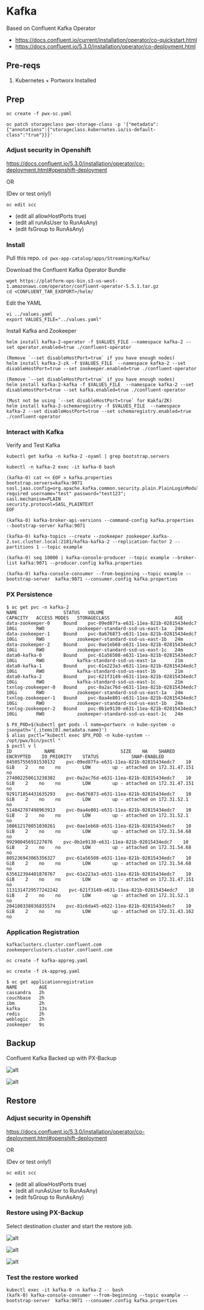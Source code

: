 # Kafka

Based on Confluent Kafka Operator
 - https://docs.confluent.io/current/installation/operator/co-quickstart.html
 - https://docs.confluent.io/5.3.0/installation/operator/co-deployment.html

## Pre-reqs

1. Kubernetes + Portworx Installed

## Prep

```
oc create -f pwx-sc.yaml

oc patch storageclass pwx-storage-class -p '{"metadata": {"annotations":{"storageclass.kubernetes.io/is-default-class":"true"}}}'
```

### Adjust security in Openshift

https://docs.confluent.io/5.3.0/installation/operator/co-deployment.html#openshift-deployment

OR

(Dev or test only!)

`oc edit scc` 
- (edit all allowHostPorts true)
- (edit all runAsUser to RunAsAny)
- (edit fsGroup to RunAsAny)


### Install

Pull this repo.
`cd pwx-app-catalog/apps/Streaming/Kafka/`

Download the Confluent Kafka Operator Bundle
```
wget https://platform-ops-bin.s3-us-west-1.amazonaws.com/operator/confluent-operator-5.5.1.tar.gz
cd <CONFLUENT_TAR_EXOPORT>/helm/
```

Edit the YAML
```
vi ../values.yaml
export VALUES_FILE="../values.yaml"
```

Install Kafka and Zookeeper
```
helm install kafka-2-operator -f $VALUES_FILE --namespace kafka-2 --set operator.enabled=true ./confluent-operator

(Remove `--set disableHostPort=true` if you have enough nodes)
helm install kafka-2-zk -f $VALUES_FILE  --namespace kafka-2 --set disableHostPort=true --set zookeeper.enabled=true ./confluent-operator

(Remove `--set disableHostPort=true` if you have enough nodes)
helm install kafka-2-kafka -f $VALUES_FILE  --namespace kafka-2 --set disableHostPort=true --set kafka.enabled=true ./confluent-operator

(Must not be using `--set disableHostPort=true` for Kakfa/ZK)
helm install kafka-2-schemaregistry -f $VALUES_FILE  --namespace kafka-2 --set disableHostPort=true --set schemaregistry.enabled=true ./confluent-operator
```

### Interact with Kafka 

Verify and Test Kafka
```
kubectl get kafka -n kafka-2 -oyaml | grep bootstrap.servers

kubectl -n kafka-2 exec -it kafka-0 bash

(kafka-0) cat << EOF > kafka.properties
bootstrap.servers=kafka:9071
sasl.jaas.config=org.apache.kafka.common.security.plain.PlainLoginModule required username="test" password="test123";
sasl.mechanism=PLAIN
security.protocol=SASL_PLAINTEXT
EOF

(kafka-0) kafka-broker-api-versions --command-config kafka.properties --bootstrap-server kafka:9071

(kafka-0) kafka-topics --create --zookeeper zookeeper.kafka-2.svc.cluster.local:2181/kafka-kafka-2 --replication-factor 2 --partitions 1 --topic example

(kafka-0) seq 10000 | kafka-console-producer --topic example --broker-list kafka:9071 --producer.config kafka.properties

(kafka-0) kafka-console-consumer --from-beginning --topic example --bootstrap-server  kafka:9071 --consumer.config kafka.properties

```

### PX Persistence 
```
$ oc get pvc -n kafka-2
NAME                 STATUS   VOLUME                                     CAPACITY   ACCESS MODES   STORAGECLASS                        AGE
data-zookeeper-0     Bound    pvc-09ed87fa-e631-11ea-821b-02815434edc7   10Gi       RWO            zookeeper-standard-ssd-us-east-1a   24m
data-zookeeper-1     Bound    pvc-0a676873-e631-11ea-821b-02815434edc7   10Gi       RWO            zookeeper-standard-ssd-us-east-1b   24m
data-zookeeper-2     Bound    pvc-0ae1eb68-e631-11ea-821b-02815434edc7   10Gi       RWO            zookeeper-standard-ssd-us-east-1c   24m
data0-kafka-0        Bound    pvc-61a56508-e631-11ea-821b-02815434edc7   10Gi       RWO            kafka-standard-ssd-us-east-1a       21m
data0-kafka-1        Bound    pvc-61e223a3-e631-11ea-821b-02815434edc7   10Gi       RWO            kafka-standard-ssd-us-east-1b       21m
data0-kafka-2        Bound    pvc-621f3149-e631-11ea-821b-02815434edc7   10Gi       RWO            kafka-standard-ssd-us-east-1c       21m
txnlog-zookeeper-0   Bound    pvc-0a2ac76d-e631-11ea-821b-02815434edc7   10Gi       RWO            zookeeper-standard-ssd-us-east-1a   24m
txnlog-zookeeper-1   Bound    pvc-0aa4e801-e631-11ea-821b-02815434edc7   10Gi       RWO            zookeeper-standard-ssd-us-east-1b   24m
txnlog-zookeeper-2   Bound    pvc-0b1e9130-e631-11ea-821b-02815434edc7   10Gi       RWO            zookeeper-standard-ssd-us-east-1c   24m

$ PX_POD=$(kubectl get pods -l name=portworx -n kube-system -o jsonpath='{.items[0].metadata.name}')
$ alias pxctl="kubectl exec $PX_POD -n kube-system -- /opt/pwx/bin/pxctl "
$ pxctl v l
ID            NAME                        SIZE    HA    SHARED    ENCRYPTED    IO_PRIORITY    STATUS            SNAP-ENABLED
845057556591530132    pvc-09ed87fa-e631-11ea-821b-02815434edc7    10 GiB    2    no    no        LOW        up - attached on 172.31.47.151    no
274002250613238302    pvc-0a2ac76d-e631-11ea-821b-02815434edc7    10 GiB    2    no    no        LOW        up - attached on 172.31.47.151    no
929171854431635293    pvc-0a676873-e631-11ea-821b-02815434edc7    10 GiB    2    no    no        LOW        up - attached on 172.31.52.1    no
514842787498963913    pvc-0aa4e801-e631-11ea-821b-02815434edc7    10 GiB    2    no    no        LOW        up - attached on 172.31.52.1    no
108612170051030261    pvc-0ae1eb68-e631-11ea-821b-02815434edc7    10 GiB    2    no    no        LOW        up - attached on 172.31.54.68    no
99290045691227076    pvc-0b1e9130-e631-11ea-821b-02815434edc7    10 GiB    2    no    no        LOW        up - attached on 172.31.54.68    no
805236943065356327    pvc-61a56508-e631-11ea-821b-02815434edc7    10 GiB    2    no    no        LOW        up - attached on 172.31.54.68    no
635612394401870767    pvc-61e223a3-e631-11ea-821b-02815434edc7    10 GiB    2    no    no        LOW        up - attached on 172.31.47.151    no
1131314729577242242    pvc-621f3149-e631-11ea-821b-02815434edc7    10 GiB    2    no    no        LOW        up - attached on 172.31.52.1    no
204180338036835574    pvc-81c6da45-e622-11ea-821b-02815434edc7    10 GiB    2    no    no        LOW        up - attached on 172.31.43.162    no
```

### Application Registration
```
kafkaclusters.cluster.confluent.com
zookeeperclusters.cluster.confluent.com             

oc create -f kafka-appreg.yaml

oc create -f zk-appreg.yaml

$ oc get applicationregistration
NAME        AGE
cassandra   2h
couchbase   2h
ibm         2h
kafka       13s
redis       2h
weblogic    2h
zookeeper   9s
```

## Backup

Confluent Kafka Backed up with PX-Backup

![alt](https://i.imgur.com/HMbHdcI.png)

![alt](https://i.imgur.com/MAyZ3ab.png)

## Restore

### Adjust security in Openshift

https://docs.confluent.io/5.3.0/installation/operator/co-deployment.html#openshift-deployment

OR

(Dev or test only!)

`oc edit scc` 
- (edit all allowHostPorts true)
- (edit all runAsUser to RunAsAny)
- (edit fsGroup to RunAsAny)

### Restore using PX-Backup

Select destination cluster and start the restore job.

![alt](https://i.imgur.com/03qoI41.png)

![alt](https://i.imgur.com/AFkt0sA.png)

![alt](https://i.imgur.com/ozmhMk9.png)

### Test the restore worked

```
kubectl exec -it kafka-0 -n kafka-2 -- bash
(kafk-0) kafka-console-consumer --from-beginning --topic example --bootstrap-server  kafka:9071 --consumer.config kafka.properties
```
